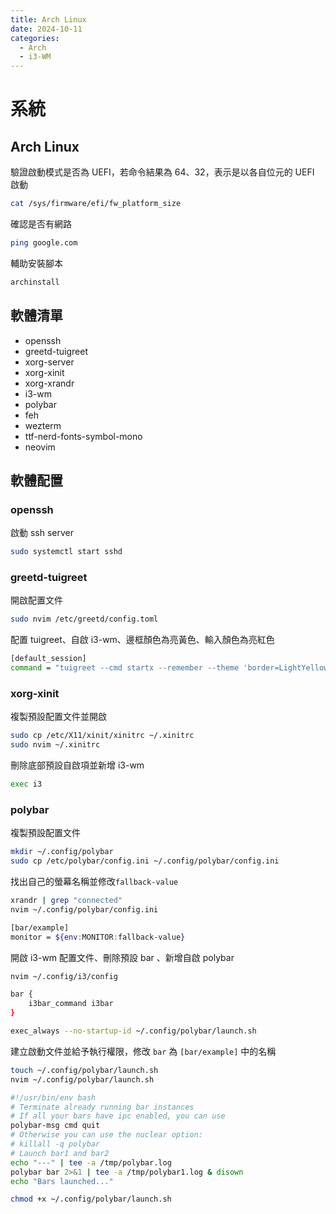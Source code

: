 ```yaml
---
title: Arch Linux
date: 2024-10-11
categories:
  - Arch
  - i3-WM
---
```


# 系統

## Arch Linux

驗證啟動模式是否為 UEFI，若命令結果為 64、32，表示是以各自位元的 UEFI 啟動

```bash
cat /sys/firmware/efi/fw_platform_size
```

確認是否有網路

```bash
ping google.com
```

輔助安裝腳本

```bash
archinstall
```

## 軟體清單

- openssh
- greetd-tuigreet
- xorg-server
- xorg-xinit
- xorg-xrandr
- i3-wm
- polybar
- feh
- wezterm
- ttf-nerd-fonts-symbol-mono
- neovim

## 軟體配置

### openssh

啟動 ssh server

```bash
sudo systemctl start sshd
```

### greetd-tuigreet

開啟配置文件

```bash
sudo nvim /etc/greetd/config.toml
```

配置 tuigreet、自啟 i3-wm、邊框顏色為亮黃色、輸入顏色為亮紅色

```bash
[default_session]
command = "tuigreet --cmd startx --remember --theme 'border=LightYellow;input=LightRed'"
```

### xorg-xinit

複製預設配置文件並開啟

```bash
sudo cp /etc/X11/xinit/xinitrc ~/.xinitrc
sudo nvim ~/.xinitrc
```

刪除底部預設自啟項並新增 i3-wm

```bash
exec i3
```

### polybar

複製預設配置文件

```bash
mkdir ~/.config/polybar
sudo cp /etc/polybar/config.ini ~/.config/polybar/config.ini
```

找出自己的螢幕名稱並修改`fallback-value`

```bash
xrandr | grep "connected"
nvim ~/.config/polybar/config.ini

[bar/example]
monitor = ${env:MONITOR:fallback-value}
```

開啟 i3-wm 配置文件、刪除預設 bar 、新增自啟 polybar

```bash
nvim ~/.config/i3/config

bar {
    i3bar_command i3bar
}

exec_always --no-startup-id ~/.config/polybar/launch.sh
```

建立啟動文件並給予執行權限，修改 `bar` 為 `[bar/example]` 中的名稱

```bash
touch ~/.config/polybar/launch.sh
nvim ~/.config/polybar/launch.sh

#!/usr/bin/env bash
# Terminate already running bar instances
# If all your bars have ipc enabled, you can use
polybar-msg cmd quit
# Otherwise you can use the nuclear option:
# killall -q polybar
# Launch bar1 and bar2
echo "---" | tee -a /tmp/polybar.log
polybar bar 2>&1 | tee -a /tmp/polybar1.log & disown
echo "Bars launched..."

chmod +x ~/.config/polybar/launch.sh
```
